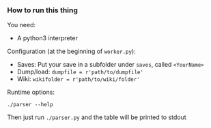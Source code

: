 ### How to run this thing

You need:

* A python3 interpreter

Configuration (at the beginning of `worker.py`):

* Saves: Put your save in a subfolder under `saves`, called `<YourName>`
* Dump/load: `dumpfile = r'path/to/dumpfile'`
* Wiki: `wikifolder = r'path/to/wiki/folder'`

Runtime options:

    ./parser --help

Then just run `./parser.py` and the table will be printed to stdout

